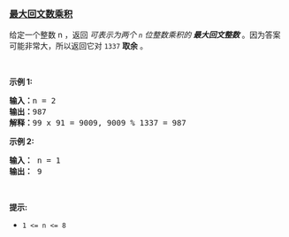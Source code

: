 ### [最大回文数乘积](https://leetcode-cn.com/problems/largest-palindrome-product)

<p>给定一个整数 n ，返回 <em>可表示为两个 <code>n</code>&nbsp;位整数乘积的 <strong>最大回文整数</strong></em> 。因为答案可能非常大，所以返回它对 <code>1337</code> <strong>取余</strong> 。</p>

<p>&nbsp;</p>

<p><strong>示例 1:</strong></p>

<pre>
<b>输入：</b>n = 2
<b>输出：</b>987
<strong>解释：</strong>99 x 91 = 9009, 9009 % 1337 = 987
</pre>

<p><strong>示例 2:</strong></p>

<pre>
<strong>输入：</strong> n = 1
<strong>输出：</strong> 9
</pre>

<p>&nbsp;</p>

<p><strong>提示:</strong></p>

<ul>
	<li><code>1 &lt;= n &lt;= 8</code></li>
</ul>
